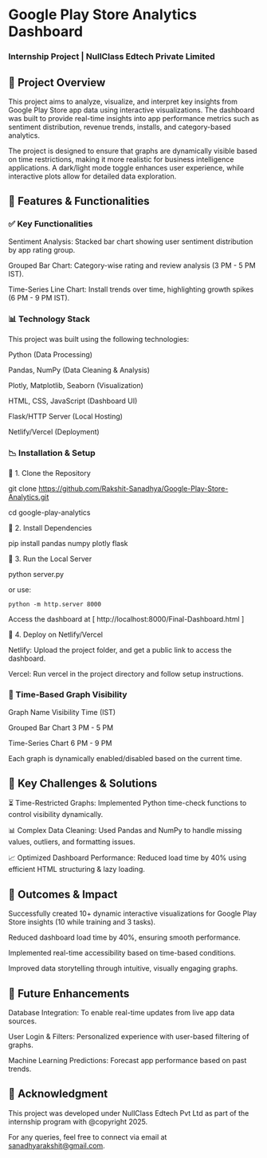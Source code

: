 # Google Play Store Analytics Dashboard 

### Internship Project | NullClass Edtech Private Limited

## 📌 Project Overview

This project aims to analyze, visualize, and interpret key insights from Google Play Store app data using interactive visualizations. The dashboard was built to provide real-time insights into app performance metrics such as sentiment distribution, revenue trends, installs, and category-based analytics.

The project is designed to ensure that graphs are dynamically visible based on time restrictions, making it more realistic for business intelligence applications. A dark/light mode toggle enhances user experience, while interactive plots allow for detailed data exploration.

## 🚀 Features & Functionalities

### ✅ Key Functionalities

Sentiment Analysis: Stacked bar chart showing user sentiment distribution by app rating group.

Grouped Bar Chart: Category-wise rating and review analysis (3 PM - 5 PM IST).

Time-Series Line Chart: Install trends over time, highlighting growth spikes (6 PM - 9 PM IST).

### 📊 Technology Stack

This project was built using the following technologies:

Python (Data Processing)

Pandas, NumPy (Data Cleaning & Analysis)

Plotly, Matplotlib, Seaborn (Visualization)

HTML, CSS, JavaScript (Dashboard UI)

Flask/HTTP Server (Local Hosting)

Netlify/Vercel (Deployment)

### 📉 Installation & Setup

🔹 1. Clone the Repository

git clone https://github.com/Rakshit-Sanadhya/Google-Play-Store-Analytics.git

cd google-play-analytics

🔹 2. Install Dependencies

pip install pandas numpy plotly flask

🔹 3. Run the Local Server

python server.py

or use:

```python -m http.server 8000 ```

Access the dashboard at [ http://localhost:8000/Final-Dashboard.html ]

🔹 4. Deploy on Netlify/Vercel

Netlify: Upload the project folder, and get a public link to access the dashboard.

Vercel: Run vercel in the project directory and follow setup instructions.

### 📅 Time-Based Graph Visibility

Graph Name           Visibility Time (IST)

Grouped Bar Chart        3 PM - 5 PM

Time-Series Chart        6 PM - 9 PM

Each graph is dynamically enabled/disabled based on the current time.

## 💪 Key Challenges & Solutions

⏳ Time-Restricted Graphs: Implemented Python time-check functions to control visibility dynamically.

📊 Complex Data Cleaning: Used Pandas and NumPy to handle missing values, outliers, and formatting issues.

📈 Optimized Dashboard Performance: Reduced load time by 40% using efficient HTML structuring & lazy loading.

## 📢 Outcomes & Impact

Successfully created 10+ dynamic interactive visualizations for Google Play Store insights (10 while training and 3 tasks).

Reduced dashboard load time by 40%, ensuring smooth performance.

Implemented real-time accessibility based on time-based conditions.

Improved data storytelling through intuitive, visually engaging graphs.

## 🎯 Future Enhancements

Database Integration: To enable real-time updates from live app data sources.

User Login & Filters: Personalized experience with user-based filtering of graphs.

Machine Learning Predictions: Forecast app performance based on past trends.

## 👤 Acknowledgment

This project was developed under NullClass Edtech Pvt Ltd as part of the internship program with @copyright 2025.

For any queries, feel free to connect via email at sanadhyarakshit@gmail.com.
